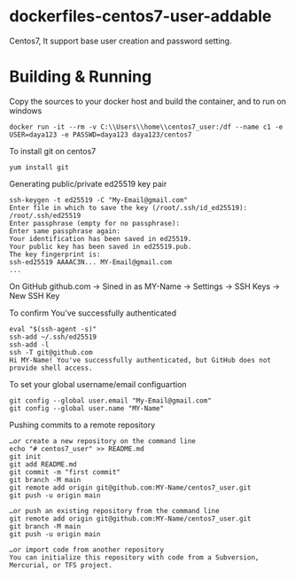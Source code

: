 # dockerfiles-centos7-user-addable

Centos7, It support base user creation and password setting.

# Building & Running

Copy the sources to your docker host and build the container, and to run on windows

```
docker run -it --rm -v C:\\Users\\home\\centos7_user:/df --name c1 -e USER=daya123 -e PASSWD=daya123 daya123/centos7
```

To install git on centos7

```
yum install git
```

Generating public/private ed25519 key pair

```
ssh-keygen -t ed25519 -C "My-Email@gmail.com"
Enter file in which to save the key (/root/.ssh/id_ed25519): /root/.ssh/ed25519
Enter passphrase (empty for no passphrase): 
Enter same passphrase again:
Your identification has been saved in ed25519.
Your public key has been saved in ed25519.pub.
The key fingerprint is:
ssh-ed25519 AAAAC3N... MY-Email@gmail.com
...
```

On GitHub
github.com -> Sined in as MY-Name -> Settings -> SSH Keys -> New SSH Key

To confirm You've successfully authenticated

```
eval "$(ssh-agent -s)"
ssh-add ~/.ssh/ed25519
ssh-add -l
ssh -T git@github.com   
Hi MY-Name! You've successfully authenticated, but GitHub does not provide shell access.

```

To set your global username/email configuartion

```
git config --global user.email "My-Email@gmail.com"
git config --global user.name "MY-Name"
```

Pushing commits to a remote repository

```
…or create a new repository on the command line
echo "# centos7_user" >> README.md
git init
git add README.md
git commit -m "first commit"
git branch -M main
git remote add origin git@github.com:MY-Name/centos7_user.git
git push -u origin main

…or push an existing repository from the command line
git remote add origin git@github.com:MY-Name/centos7_user.git
git branch -M main
git push -u origin main

…or import code from another repository
You can initialize this repository with code from a Subversion, Mercurial, or TFS project.


```
